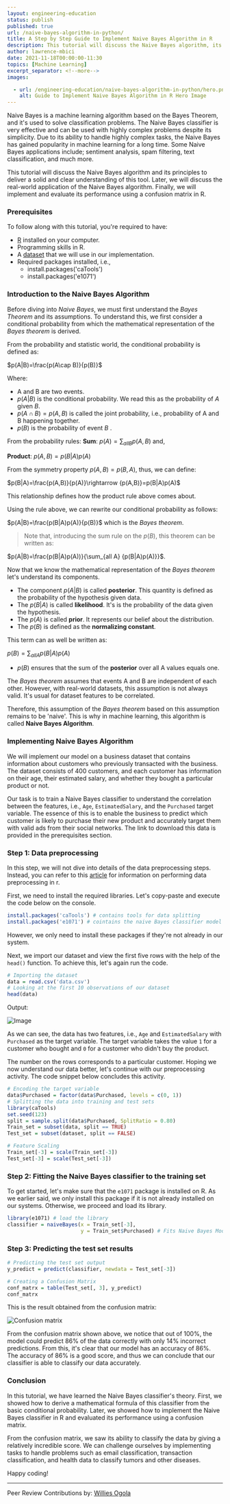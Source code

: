 ```yaml
---
layout: engineering-education
status: publish
published: true
url: /naive-bayes-algorithm-in-python/
title: A Step by Step Guide to Implement Naive Bayes Algorithm in R
description: This tutorial will discuss the Naive Bayes algorithm, its real-world application, implementation, and evaluate its performance using a confusion matrix in R.
author: lawrence-mbici
date: 2021-11-18T00:00:00-11:30
topics: [Machine Learning]
excerpt_separator: <!--more-->
images:

  - url: /engineering-education/naive-bayes-algorithm-in-python/hero.png 
    alt: Guide to Implement Naive Bayes Algorithm in R Hero Image
---
```

Naive Bayes is a machine learning algorithm based on the Bayes Theorem, and it's used to solve classification problems. The Naive Bayes classifier is very effective and can be used with highly complex problems despite its simplicity. Due to its ability to handle highly complex tasks, the Naive Bayes has gained popularity in machine learning for a long time. Some Naive Bayes applications include; sentiment analysis, spam filtering, text classification, and much more.
<!--more-->
This tutorial will discuss the Naive Bayes algorithm and its principles to deliver a solid and clear understanding of this tool. Later, we will discuss the real-world application of the Naive Bayes algorithm. Finally, we will implement and evaluate its performance using a confusion matrix in R.

### Prerequisites
To follow along with this tutorial, you're required to have:
- [R](https://cran.r-project.org/) installed on your computer.
- Programming skills in R.
- A [dataset](https://github.com/mbici/data/blob/main/data.csv) that we will use in our implementation.
- Required packages installed, i.e., 
  - install.packages('caTools')
  - install.packages('e1071')

### Introduction to the Naive Bayes Algorithm
Before diving into *Naive Bayes*, we must first understand the *Bayes Theorem* and its assumptions. To understand this, we first consider a conditional probability from which the mathematical representation of the *Bayes theorem* is derived. 

From the probability and statistic world, the conditional probability is defined as:

$p(A|B)=\frac{p(A\cap B)}{p(B)}$

Where:
- A and B are two events.
- $p(A|B)$ is the conditional probability. We read this as the probability of *A* given *B*.
- $p(A\cap B)=p(A, B)$  is called the joint probability, i.e.,  probability of A and B happening together.
- $p(B)$ is the probability of event ${B}$ .

From the probability rules:
**Sum**: $p(A)=\sum_{all B} {p(A,B)}$ and,

**Product**: ${p(A,B)}=p(B|A)p(A)$

From the symmetry property $p(A, B) = p(B, A)$, thus, we can define:

$p(B|A)=\frac{p(A,B)}{p(A)}\rightarrow {p(A,B)}=p(B|A)p(A)$

This relationship defines how the product rule above comes about.

Using the rule above, we can rewrite our conditional probability as follows:

$p(A|B)=\frac{p(B|A)p(A)}{p(B)}$ which is the *Bayes theorem*. 

>Note that, introducing the sum rule on the $p{(B)}$, this theorem can be written as:

$p(A|B)=\frac{p(B|A)p(A))}{\sum_{all A} {p(B|A)p(A)}}$.

Now that we know the mathematical representation of the *Bayes theorem* let's understand its components.
- The component $p(A|B)$ is called **posterior**. This quantity is defined as the probability of the hypothesis given data.
- The ${p(B|A)}$ is called **likelihood**. It's is the probability of the data given the hypothesis.
- The $p(A)$ is called **prior**. It represents our belief about the distribution.
- The $p(B)$ is defined as the **normalizing constant**. 

This term can as well be written as:

$p(B)=\sum_{all A} {p(B|A)p(A)}$

- $p(B)$ ensures that the sum of the **posterior** over all A values equals one.

The *Bayes theorem* assumes that events A and B are independent of each other. However, with real-world datasets, this assumption is not always valid. It's usual for dataset features to be correlated.

Therefore, this assumption of the *Bayes theorem* based on this assumption remains to be 'naive'. This is why in machine learning, this algorithm is called **Naive Bayes Algorithm**.

### Implementing Naive Bayes Algorithm
We will implement our model on a business dataset that contains information about customers who previously transacted with the business. The dataset consists of 400 customers, and each customer has information on their age, their estimated salary, and whether they bought a particular product or not. 

Our task is to train a Naive Bayes classifier to understand the correlation between the features, i.e., `Age`,  `EstimatedSalary`, and the `Purchased` target variable. The essence of this is to enable the business to predict which customer is likely to purchase their new product and accurately target them with valid ads from their social networks. The link to download this data is provided in the prerequisites section.

### Step 1: Data preprocessing
In this step, we will not dive into details of the data preprocessing steps. Instead, you can refer to this [article](/engineering-education/data-preprocessing-in-r/) for information on performing data preprocessing in r.

First, we need to install the required libraries. Let's copy-paste and execute the code below on the console.

```r
install.packages('caTools') # contains tools for data splitting
install.packages('e1071') # cointains the naive Bayes classifier model
```

However, we only need to install these packages if they're not already in our system.

Next, we import our dataset and view the first five rows with the help of the `head()` function. To achieve this, let's again run the code.

```r
# Importing the dataset
data = read.csv('data.csv')
# Looking at the first 10 observations of our dataset
head(data)
```

Output:

![Image](/engineering-education/naive-bayes-algorithm-in-python/output-image.png)

As we can see, the data has two features, i.e., `Age` and `EstimatedSalary` with `Purchased` as the target variable. The target variable takes the value `1` for a customer who bought and `0` for a customer who didn't buy the product. 

The number on the rows corresponds to a particular customer. Hoping we now understand our data better, let's continue with our preprocessing activity. The code snippet below concludes this activity.

```r
# Encoding the target variable
data$Purchased = factor(data$Purchased, levels = c(0, 1))
# Splitting the data into training and test sets
library(caTools)
set.seed(123)
split = sample.split(data$Purchased, SplitRatio = 0.80)
Train_set = subset(data, split == TRUE)
Test_set = subset(dataset, split == FALSE)

# Feature Scaling
Train_set[-3] = scale(Train_set[-3])
Test_set[-3] = scale(Test_set[-3])
```

### Step 2: Fitting the Naive Bayes classifier to the training set
To get started, let's make sure that the `e1071` package is installed on R. As we earlier said, we only install this package if it is not already installed on our systems. Otherwise, we proceed and load its library.

```r
library(e1071) # load the library
classifier = naiveBayes(x = Train_set[-3],
                        y = Train_set$Purchased) # Fits Naive Bayes Model to the training set
```

### Step 3: Predicting the test set results

```r
# Predicting the test set output
y_predict = predict(classifier, newdata = Test_set[-3])

# Creating a Confusion Matrix
conf_matrx = table(Test_set[, 3], y_predict)
conf_matrx
```

This is the result obtained from the confusion matrix:

![Confusion matrix](/engineering-education/naive-bayes-algorithm-in-python/confusion-matrix.png)

From the confusion matrix shown above, we notice that out of 100%, the model could predict 86% of the data correctly with only 14% incorrect predictions. From this, it's clear that our model has an accuracy of 86%. The accuracy of 86% is a good score, and thus we can conclude that our classifier is able to classify our data accurately.

### Conclusion
In this tutorial, we have learned the Naive Bayes classifier's theory. First, we showed how to derive a mathematical formula of this classifier from the basic conditional probability. Later, we showed how to implement the Naive Bayes classifier in R and evaluated its performance using a confusion matrix. 

From the confusion matrix, we saw its ability to classify the data by giving a relatively incredible score. We can challenge ourselves by implementing tasks to handle problems such as email classification, transaction classification, and health data to classify tumors and other diseases. 

Happy coding!

---
Peer Review Contributions by: [Willies Ogola](/engineering-education/authors/willies-ogola/)

<!-- MathJax script -->
<script type="text/javascript" async
    src="https://cdnjs.cloudflare.com/ajax/libs/mathjax/2.7.1/MathJax.js?config=TeX-AMS-MML_HTMLorMML">
    MathJax.Hub.Config({
    tex2jax: {
      inlineMath: [['$','$'], ['\\(','\\)']],
      displayMath: [['$$','$$']],
      processEscapes: true,
      processEnvironments: true,
      skipTags: ['script', 'noscript', 'style', 'textarea', 'pre'],
      TeX: { equationNumbers: { autoNumber: "AMS" },
           extensions: ["AMSmath.js", "AMSsymbols.js"] }
    }
    });
    MathJax.Hub.Queue(function() {
      // Fix <code> tags after MathJax finishes running. This is a
      // hack to overcome a shortcoming of Markdown. Discussion at
      // https://github.com/mojombo/jekyll/issues/199
      var all = MathJax.Hub.getAllJax(), i;
      for(i = 0; i < all.length; i += 1) {
          all[i].SourceElement().parentNode.className += ' has-jax';
      }
    });
    MathJax.Hub.Config({
    // Autonumbering by mathjax
    TeX: { equationNumbers: { autoNumber: "AMS" } }
    });
  </script>
